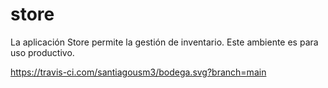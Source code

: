 # store

La aplicación Store permite la gestión de inventario. Este ambiente es  para uso productivo.

https://travis-ci.com/santiagousm3/bodega.svg?branch=main
